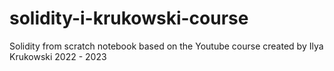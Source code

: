 # solidity-i-krukowski-course
Solidity from scratch notebook based on the Youtube course created by Ilya Krukowski 2022 - 2023
